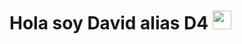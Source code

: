 # Hola soy David alias D4 <img src="https://raw.githubusercontent.com/MartinHeinz/MartinHeinz/master/wave.gif" width="30px">

